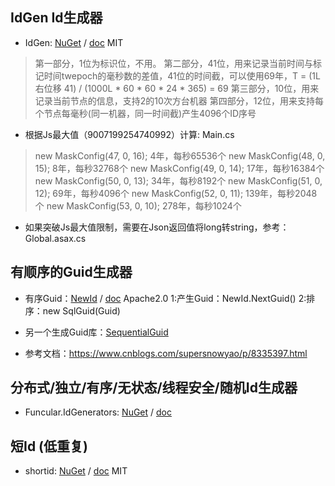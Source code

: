 ## IdGen  Id生成器

- IdGen: [NuGet](https://www.nuget.org/packages/IdGen/) / [doc](https://github.com/RobThree/IdGen) MIT


> 第一部分，1位为标识位，不用。
> 第二部分，41位，用来记录当前时间与标记时间twepoch的毫秒数的差值，41位的时间截，可以使用69年，T = (1L 右位移 41) / (1000L * 60 * 60 * 24 * 365) = 69
> 第三部分，10位，用来记录当前节点的信息，支持2的10次方台机器
> 第四部分，12位，用来支持每个节点每毫秒(同一机器，同一时间截)产生4096个ID序号


- 根据Js最大值（9007199254740992）计算: Main.cs
> new MaskConfig(47, 0, 16);  4年，每秒65536个
> new MaskConfig(48, 0, 15);  8年，每秒32768个
> new MaskConfig(49, 0, 14);  17年，每秒16384个
> new MaskConfig(50, 0, 13);  34年，每秒8192个
> new MaskConfig(51, 0, 12);  69年，每秒4096个
> new MaskConfig(52, 0, 11);  139年，每秒2048个
> new MaskConfig(53, 0, 10);  278年，每秒1024个


- 如果突破Js最大值限制，需要在Json返回值将long转string，参考：Global.asax.cs


## 有顺序的Guid生成器

- 有序Guid：[NewId](https://www.nuget.org/packages/NewId/) / [doc](https://github.com/phatboyg/NewId) Apache2.0
    1:产生Guid：NewId.NextGuid()
    2:排序：new SqlGuid(Guid)

- 另一个生成Guid库：[SequentialGuid](https://github.com/jhtodd/SequentialGuid)
- 参考文档：https://www.cnblogs.com/supersnowyao/p/8335397.html



## 分布式/独立/有序/无状态/线程安全/随机Id生成器

- Funcular.IdGenerators: [NuGet](https://www.nuget.org/packages/Funcular.IdGenerators/) / [doc](https://github.com/piranout/Funcular.IdGenerators)



## 短Id (低重复)

- shortid: [NuGet](https://www.nuget.org/packages/shortid/) / [doc](https://github.com/bolorundurowb/shortid/) MIT
